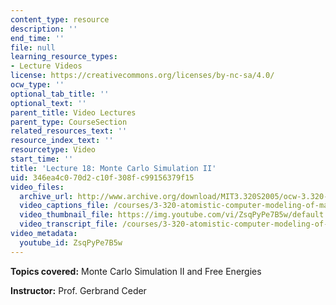 ```yaml
---
content_type: resource
description: ''
end_time: ''
file: null
learning_resource_types:
- Lecture Videos
license: https://creativecommons.org/licenses/by-nc-sa/4.0/
ocw_type: ''
optional_tab_title: ''
optional_text: ''
parent_title: Video Lectures
parent_type: CourseSection
related_resources_text: ''
resource_index_text: ''
resourcetype: Video
start_time: ''
title: 'Lecture 18: Monte Carlo Simulation II'
uid: 346ea4c0-70d2-c10f-308f-c99156379f15
video_files:
  archive_url: http://www.archive.org/download/MIT3.320S2005/ocw-3.320-lec-14-12apr05-220k.mp4
  video_captions_file: /courses/3-320-atomistic-computer-modeling-of-materials-sma-5107-spring-2005/9c2e44f9099a59c8a237cfc594d3f530_ZsqPyPe7B5w.vtt
  video_thumbnail_file: https://img.youtube.com/vi/ZsqPyPe7B5w/default.jpg
  video_transcript_file: /courses/3-320-atomistic-computer-modeling-of-materials-sma-5107-spring-2005/fb2b5181006546e7b4f9b90854feaf9c_ZsqPyPe7B5w.pdf
video_metadata:
  youtube_id: ZsqPyPe7B5w
---
```


**Topics covered:** Monte Carlo Simulation II and Free Energies

**Instructor:** Prof. Gerbrand Ceder

